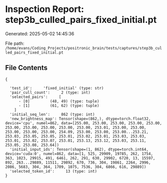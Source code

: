 # Inspection Report: step3b_culled_pairs_fixed_initial.pt

Generated: 2025-05-02 14:45:36

File path: `/home/evans/Coding_Projects/positronic_brain/tests/captures/step3b_culled_pairs_fixed_initial.pt`

## File Contents

```
{

  'test_id':     'fixed_initial' (type: str)
  'pair_cull_count':     2 (type: int)
  'selected_pairs':     [
      - [0]         (48, 49) (type: tuple)
      - [1]         (61, 62) (type: tuple)
    ]
  'initial_seq_len':     862 (type: int)
  'new_brightness_map': Tensor(shape=(862,), dtype=torch.float32, device='cpu', numel=862, data=[255.00, 253.00, 253.00, 253.00, 253.00, 253.00, 253.00, 253.00, 253.00, 253.00, 253.01, 253.00, 253.00, 253.00, 253.00, 253.00, 254.09, 253.00, 253.00, 253.00...253.21, 253.03, 253.05, 253.05, 253.01, 253.02, 253.01, 253.03, 253.03, 253.01, 253.02, 253.07, 253.01, 253.13, 253.12, 253.03, 253.11, 253.05, 253.08, 253.64])
  'initial_input_ids': Tensor(shape=(1, 862), dtype=torch.int64, device='cuda:0', numel=862, data=[1, 525, 29909, 19785, 262, 1754, 363, 1023, 29915, 491, 6461, 262, 291, 630, 29902, 6720, 13, 15597, 892, 263...29889, 11511, 29892, 670, 736, 304, 19861, 2264, 2996, 2086, 5683, 304, 364, 1709, 1075, 7536, 304, 6866, 616, 29889])
  'selected_token_id':     13 (type: int)
}
```
